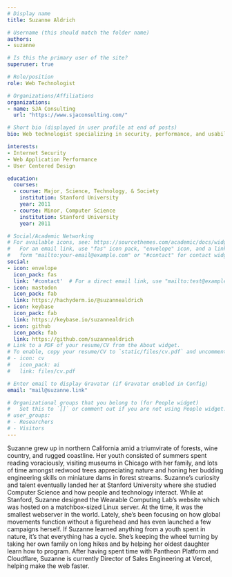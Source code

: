 ```yaml
---
# Display name
title: Suzanne Aldrich

# Username (this should match the folder name)
authors:
- suzanne

# Is this the primary user of the site?
superuser: true

# Role/position
role: Web Technologist

# Organizations/Affiliations
organizations:
- name: SJA Consulting
  url: "https://www.sjaconsulting.com/"

# Short bio (displayed in user profile at end of posts)
bio: Web technologist specializing in security, performance, and usability.

interests:
- Internet Security
- Web Application Performance
- User Centered Design

education:
  courses:
  - course: Major, Science, Technology, & Society
    institution: Stanford University
    year: 2011
  - course: Minor, Computer Science
    institution: Stanford University
    year: 2011

# Social/Academic Networking
# For available icons, see: https://sourcethemes.com/academic/docs/widgets/#icons
#   For an email link, use "fas" icon pack, "envelope" icon, and a link in the
#   form "mailto:your-email@example.com" or "#contact" for contact widget.
social:
- icon: envelope
  icon_pack: fas
  link: '#contact'  # For a direct email link, use "mailto:test@example.org".
- icon: mastodon
  icon_pack: fab
  link: https://hachyderm.io/@suzannealdrich
- icon: keybase
  icon_pack: fab
  link: https://keybase.io/suzannealdrich
- icon: github
  icon_pack: fab
  link: https://github.com/suzannealdrich
# Link to a PDF of your resume/CV from the About widget.
# To enable, copy your resume/CV to `static/files/cv.pdf` and uncomment the lines below.
# - icon: cv
#   icon_pack: ai
#   link: files/cv.pdf

# Enter email to display Gravatar (if Gravatar enabled in Config)
email: "mail@suzanne.link"

# Organizational groups that you belong to (for People widget)
#   Set this to `[]` or comment out if you are not using People widget.
# user_groups:
# - Researchers
# - Visitors
---
```


Suzanne grew up in northern California amid a triumvirate of forests, wine country, and rugged coastline. Her youth consisted of summers spent reading voraciously, visiting museums in Chicago with her family, and lots of time amongst redwood trees appreciating nature and honing her budding engineering skills on miniature dams in forest streams. Suzanne’s curiosity and talent eventually landed her at Stanford University where she studied Computer Science and how people and technology interact. While at Stanford, Suzanne designed the Wearable Computing Lab’s website which was hosted on a matchbox-sized Linux server. At the time, it was the smallest webserver in the world. Lately, she’s been focusing on how global movements function without a figurehead and has even launched a few campaigns herself. If Suzanne learned anything from a youth spent in nature, it’s that everything has a cycle. She’s keeping the wheel turning by taking her own family on long hikes and by helping her oldest daughter learn how to program. After having spent time with Pantheon Platform and Cloudflare, Suzanne is currently Director of Sales Engineering at Vercel, helping make the web faster.